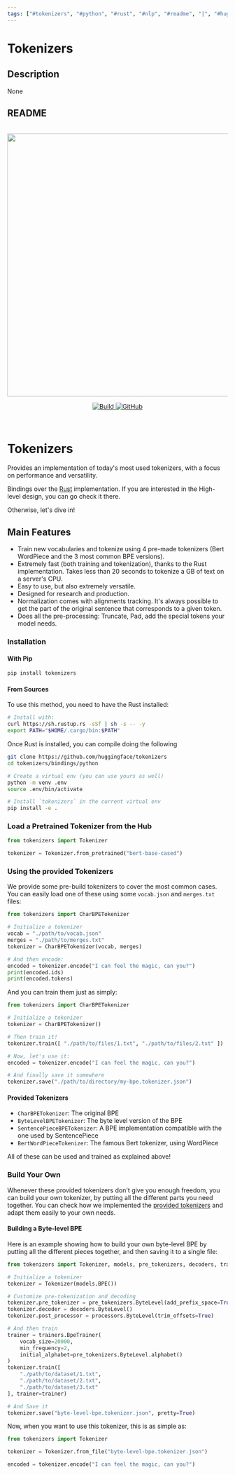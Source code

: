 ```yaml
---
tags: ["#tokenizers", "#python", "#rust", "#nlp", "#readme", "|", "#huggingface", "#bpe-tokenizer", "#bert-tokenizer"]
---
```


# Tokenizers

## Description

None

## README

<p align="center">
    <br>
    <img src="https://huggingface.co/landing/assets/tokenizers/tokenizers-logo.png" width="600"/>
    <br>
<p>
<p align="center">
    <a href="https://badge.fury.io/py/tokenizers">
         <img alt="Build" src="https://badge.fury.io/py/tokenizers.svg">
    </a>
    <a href="https://github.com/huggingface/tokenizers/blob/master/LICENSE">
        <img alt="GitHub" src="https://img.shields.io/github/license/huggingface/tokenizers.svg?color=blue">
    </a>
</p>
<br>

# Tokenizers

Provides an implementation of today's most used tokenizers, with a focus on performance and
versatility.

Bindings over the [Rust](https://github.com/huggingface/tokenizers/tree/master/tokenizers) implementation.
If you are interested in the High-level design, you can go check it there.

Otherwise, let's dive in!

## Main Features

 - Train new vocabularies and tokenize using 4 pre-made tokenizers (Bert WordPiece and the 3
   most common BPE versions).
 - Extremely fast (both training and tokenization), thanks to the Rust implementation. Takes
   less than 20 seconds to tokenize a GB of text on a server's CPU.
 - Easy to use, but also extremely versatile.
 - Designed for research and production.
 - Normalization comes with alignments tracking. It's always possible to get the part of the
   original sentence that corresponds to a given token.
 - Does all the pre-processing: Truncate, Pad, add the special tokens your model needs.

### Installation

#### With Pip

```bash
pip install tokenizers
```

#### From Sources

To use this method, you need to have the Rust installed:

```bash
# Install with:
curl https://sh.rustup.rs -sSf | sh -s -- -y
export PATH="$HOME/.cargo/bin:$PATH"
```

Once Rust is installed, you can compile doing the following

```bash
git clone https://github.com/huggingface/tokenizers
cd tokenizers/bindings/python

# Create a virtual env (you can use yours as well)
python -m venv .env
source .env/bin/activate

# Install `tokenizers` in the current virtual env
pip install -e .
```

### Load a Pretrained Tokenizer from the Hub

```python
from tokenizers import Tokenizer

tokenizer = Tokenizer.from_pretrained("bert-base-cased")
```

### Using the provided Tokenizers

We provide some pre-build tokenizers to cover the most common cases. You can easily load one of
these using some `vocab.json` and `merges.txt` files:

```python
from tokenizers import CharBPETokenizer

# Initialize a tokenizer
vocab = "./path/to/vocab.json"
merges = "./path/to/merges.txt"
tokenizer = CharBPETokenizer(vocab, merges)

# And then encode:
encoded = tokenizer.encode("I can feel the magic, can you?")
print(encoded.ids)
print(encoded.tokens)
```

And you can train them just as simply:

```python
from tokenizers import CharBPETokenizer

# Initialize a tokenizer
tokenizer = CharBPETokenizer()

# Then train it!
tokenizer.train([ "./path/to/files/1.txt", "./path/to/files/2.txt" ])

# Now, let's use it:
encoded = tokenizer.encode("I can feel the magic, can you?")

# And finally save it somewhere
tokenizer.save("./path/to/directory/my-bpe.tokenizer.json")
```

#### Provided Tokenizers

 - `CharBPETokenizer`: The original BPE
 - `ByteLevelBPETokenizer`: The byte level version of the BPE
 - `SentencePieceBPETokenizer`: A BPE implementation compatible with the one used by SentencePiece
 - `BertWordPieceTokenizer`: The famous Bert tokenizer, using WordPiece

All of these can be used and trained as explained above!

### Build Your Own

Whenever these provided tokenizers don't give you enough freedom, you can build your own tokenizer,
by putting all the different parts you need together.
You can check how we implemented the [provided tokenizers](https://github.com/huggingface/tokenizers/tree/master/bindings/python/py_src/tokenizers/implementations) and adapt them easily to your own needs.

#### Building a Byte-level BPE

Here is an example showing how to build your own byte-level BPE by putting all the different pieces
together, and then saving it to a single file:

```python
from tokenizers import Tokenizer, models, pre_tokenizers, decoders, trainers, processors

# Initialize a tokenizer
tokenizer = Tokenizer(models.BPE())

# Customize pre-tokenization and decoding
tokenizer.pre_tokenizer = pre_tokenizers.ByteLevel(add_prefix_space=True)
tokenizer.decoder = decoders.ByteLevel()
tokenizer.post_processor = processors.ByteLevel(trim_offsets=True)

# And then train
trainer = trainers.BpeTrainer(
    vocab_size=20000,
    min_frequency=2,
    initial_alphabet=pre_tokenizers.ByteLevel.alphabet()
)
tokenizer.train([
    "./path/to/dataset/1.txt",
    "./path/to/dataset/2.txt",
    "./path/to/dataset/3.txt"
], trainer=trainer)

# And Save it
tokenizer.save("byte-level-bpe.tokenizer.json", pretty=True)
```

Now, when you want to use this tokenizer, this is as simple as:

```python
from tokenizers import Tokenizer

tokenizer = Tokenizer.from_file("byte-level-bpe.tokenizer.json")

encoded = tokenizer.encode("I can feel the magic, can you?")
```

